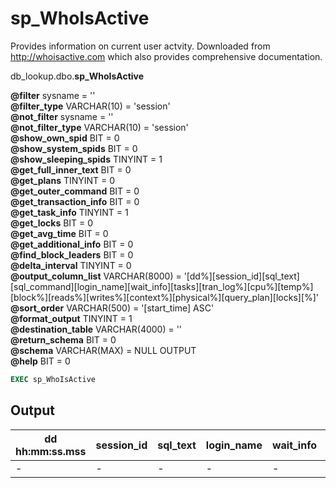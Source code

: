 # sp_WhoIsActive
Provides information on current user actvity. Downloaded from http://whoisactive.com which also provides comprehensive documentation.

db_lookup.dbo.**sp_WhoIsActive**

**@filter** sysname = ''  
**@filter_type** VARCHAR(10) = 'session'  
**@not_filter** sysname = ''  
**@not_filter_type** VARCHAR(10) = 'session'  
**@show_own_spid** BIT = 0  
**@show_system_spids** BIT = 0  
**@show_sleeping_spids** TINYINT = 1  
**@get_full_inner_text** BIT = 0  
**@get_plans** TINYINT = 0  
**@get_outer_command** BIT = 0  
**@get_transaction_info** BIT = 0  
**@get_task_info** TINYINT = 1  
**@get_locks** BIT = 0  
**@get_avg_time** BIT = 0  
**@get_additional_info** BIT = 0  
**@find_block_leaders** BIT = 0  
**@delta_interval** TINYINT = 0  
**@output_column_list** VARCHAR(8000) = '[dd%][session_id][sql_text][sql_command][login_name][wait_info][tasks][tran_log%][cpu%][temp%][block%][reads%][writes%][context%][physical%][query_plan][locks][%]'  
**@sort_order** VARCHAR(500) = '[start_time] ASC'  
**@format_output** TINYINT = 1  
**@destination_table** VARCHAR(4000) = ''  
**@return_schema** BIT = 0  
**@schema** VARCHAR(MAX) = NULL OUTPUT  
**@help** BIT = 0

```SQL
EXEC sp_WhoIsActive
```

## Output

dd hh:mm:ss.mss	| session_id	|sql_text	|login_name	|wait_info|	CPU	|tempdb_allocations|	tempdb_current|	blocking_session_id|	reads|	writes|	physical_reads|	used_memory|	status|	open_tran_count|	percent_complete|	host_name|	database_name|	program_name|	start_time|	login_time|	request_id|	collection_time
-|-|-|-|-|-|-|-|-|-|-|-|-|-|-|-|-|-|-|-|-|-|-|
-|-|-|-|-|-|-|-|-|-|-|-|-|-|-|-|-|-|-|-|-|-|-|